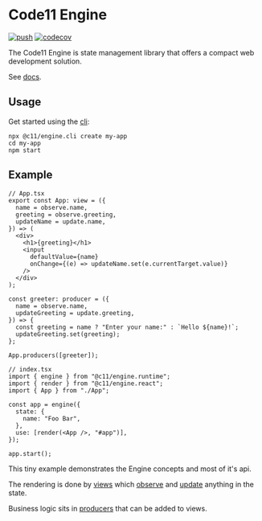 # Code11 Engine

[![push](https://github.com/code11/engine/workflows/CI/badge.svg?branch=master&event=push)](https://github.com/code11/engine/actions)
[![codecov](https://codecov.io/gh/code11/engine/branch/master/graph/badge.svg?token=K3UZLXWOEK)](https://codecov.io/gh/code11/engine)

The Code11 Engine is state management library that offers a compact web development solution.

See [docs](https://code11.github.io/engine/docs/).

## Usage

Get started using the [cli](https://code11.github.io/engine/docs/cli):

```
npx @c11/engine.cli create my-app
cd my-app
npm start
```

## Example

```tsx
// App.tsx
export const App: view = ({
  name = observe.name,
  greeting = observe.greeting,
  updateName = update.name,
}) => (
  <div>
    <h1>{greeting}</h1>
    <input
      defaultValue={name}
      onChange={(e) => updateName.set(e.currentTarget.value)}
    />
  </div>
);

const greeter: producer = ({
  name = observe.name,
  updateGreeting = update.greeting,
}) => {
  const greeting = name ? "Enter your name:" : `Hello ${name}!`;
  updateGreeting.set(greeting);
};

App.producers([greeter]);
```

```tsx
// index.tsx
import { engine } from "@c11/engine.runtime";
import { render } from "@c11/engine.react";
import { App } from "./App";

const app = engine({
  state: {
    name: "Foo Bar",
  },
  use: [render(<App />, "#app")],
});

app.start();
```

This tiny example demonstrates the Engine concepts and most of it's api.

The rendering is done by [views](https://code11.github.io/engine/docs/api/view) which
[observe](https://code11.github.io/engine/docs/api/observe) 
and [update](https://code11.github.io/engine/docs/api/update) anything in the
state.

Business logic sits in
[producers](https://code11.github.io/engine/docs/api/producer) that can be added to views.


